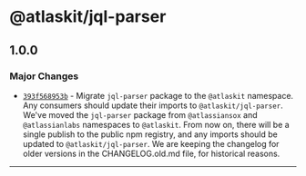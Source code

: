 # @atlaskit/jql-parser

## 1.0.0

### Major Changes

- [`393f568953b`](https://bitbucket.org/atlassian/atlassian-frontend/commits/393f568953b) - Migrate `jql-parser` package to the `@atlaskit` namespace. Any consumers should update their imports to `@atlaskit/jql-parser`. 
We've moved the `jql-parser` package from `@atlassiansox` and `@atlassianlabs` namespaces to `@atlaskit`. From now on, there will be a single publish to the public npm registry, and any imports should be updated to `@atlaskit/jql-parser`. We are keeping the changelog for older versions in the CHANGELOG.old.md file, for historical reasons.

---

